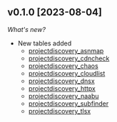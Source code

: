 ## v0.1.0 [2023-08-04]

_What's new?_

- New tables added
  - [projectdiscovery_asnmap](https://hub.steampipe.io/plugins/sensepost/projectdiscovery/tables/projectdiscovery_asnmap)
  - [projectdiscovery_cdncheck](https://hub.steampipe.io/plugins/sensepost/projectdiscovery/tables/projectdiscovery_cdncheck)
  - [projectdiscovery_chaos](https://hub.steampipe.io/plugins/sensepost/projectdiscovery/tables/projectdiscovery_chaos)
  - [projectdiscovery_cloudlist](https://hub.steampipe.io/plugins/sensepost/projectdiscovery/tables/projectdiscovery_cloudlist)
  - [projectdiscovery_dnsx](https://hub.steampipe.io/plugins/sensepost/projectdiscovery/tables/projectdiscovery_dnsx)
  - [projectdiscovery_httpx](https://hub.steampipe.io/plugins/sensepost/projectdiscovery/tables/projectdiscovery_httpx)
  - [projectdiscovery_naabu](https://hub.steampipe.io/plugins/sensepost/projectdiscovery/tables/projectdiscovery_naabu)
  - [projectdiscovery_subfinder](https://hub.steampipe.io/plugins/sensepost/projectdiscovery/tables/projectdiscovery_subfinder)
  - [projectdiscovery_tlsx](https://hub.steampipe.io/plugins/sensepost/projectdiscovery/tables/projectdiscovery_tlsx)